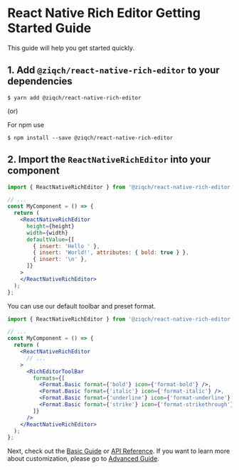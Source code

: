 # React Native Rich Editor Getting Started Guide

This guide will help you get started quickly.

## 1. Add `@ziqch/react-native-rich-editor` to your dependencies

```
$ yarn add @ziqch/react-native-rich-editor
```

(or)

For npm use

```
$ npm install --save @ziqch/react-native-rich-editor
```

## 2. Import the `ReactNativeRichEditor` into your component

```jsx
import { ReactNativeRichEditor } from '@ziqch/react-native-rich-editor';

// ...
const MyComponent = () => {
  return (
    <ReactNativeRichEditor
      height={height}
      width={width}
      defaultValue={[
        { insert: 'Hello ' },
        { insert: 'World!', attributes: { bold: true } },
        { insert: '\n' },
      ]}
    >
    </ReactNativeRichEditor>
  );
};
```

You can use our default toolbar and preset format.

```jsx
import { ReactNativeRichEditor } from '@ziqch/react-native-rich-editor';

// ...
const MyComponent = () => {
  return (
    <ReactNativeRichEditor
      // ...
    >
      <RichEditorToolBar
        formats={[
          <Format.Basic format={'bold'} icon={'format-bold'} />,
          <Format.Basic format={'italic'} icon={'format-italic'} />,
          <Format.Basic format={'underline'} icon={'format-underline'} />,
          <Format.Basic format={'strike'} icon={'format-strikethrough'} />,
        ]}
      />
    </ReactNativeRichEditor>
  );
};
```

Next, check out the [Basic Guide](./Guide.md) or [API Reference](./API-Reference.md).
If you want to learn more about customization, please go to [Advanced Guide](./Advanced-Guide.md).
